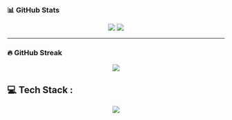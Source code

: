 
### 📊 GitHub Stats

<div align="center">
  <img src="https://github-readme-stats.vercel.app/api?username=philippeletug&show_icons=true&theme=tokyonight&border_radius=10&hide_border=true" />
  <img src="https://github-readme-stats.vercel.app/api/top-langs/?username=philippeletug&layout=compact&theme=tokyonight&border_radius=10&hide_border=true" />
</div>

---

### 🔥 GitHub Streak

<div align="center">
  <img src="https://streak-stats.demolab.com?user=philippeletug&theme=tokyonight&border_radius=10&locale=fr&short_numbers=true&date_format=j%20M%5B%20Y%5D" />
</div>

## 💻 Tech Stack :

<div align="center">
  <img src="https://skillicons.dev/icons?i=js,nodejs,html,css,mysql,linux,git,npm,vscode,express&theme=dark" />
</div>

